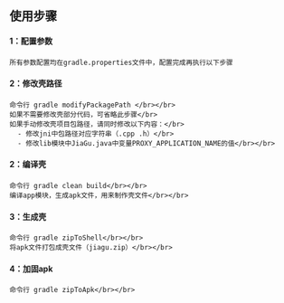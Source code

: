 ## 使用步骤

#### 1：配置参数
    所有参数配置均在gradle.properties文件中，配置完成再执行以下步骤

#### 2：修改壳路径
    命令行 gradle modifyPackagePath </br></br>
    如果不需要修改壳部分代码，可省略此步骤</br>
    如果手动修改壳项目包路径，请同时修改以下内容：</br>
      - 修改jni中包路径对应字符串（.cpp .h）</br>
      - 修改lib模块中JiaGu.java中变量PROXY_APPLICATION_NAME的值</br></br>

#### 2：编译壳
    命令行 gradle clean build</br></br>
    编译app模块，生成apk文件，用来制作壳文件</br></br>


#### 3：生成壳
    命令行 gradle zipToShell</br></br>
    将apk文件打包成壳文件（jiagu.zip）</br></br>

#### 4：加固apk
    命令行 gradle zipToApk</br></br>
